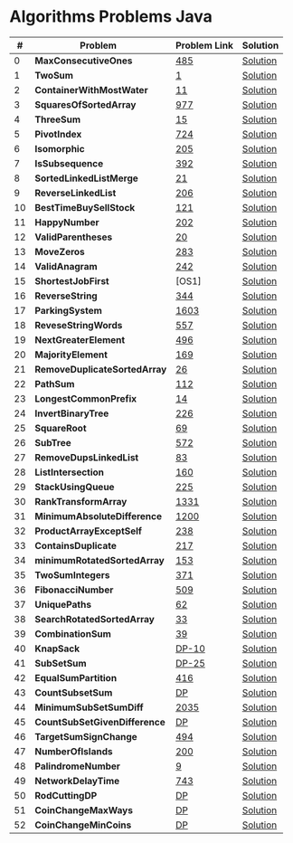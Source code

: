 # Algorithms Problems Java

| # | Problem  | Problem Link | Solution |
|---|-------------------------------------------------|-------|-----------------------------------------------------------------------------------------------------|
| 0 | <b>MaxConsecutiveOnes</b>  <br>             | [485](https://leetcode.com/problems/max-consecutive-ones/)| [Solution](https://github.com/kj-grogu/Data_Structures_Algorithms_Java/blob/main/src/MaxConsecutiveOnes.java)|
| 1 | <b>TwoSum</b>  <br>             | [1](https://leetcode.com/problems/two-sum/)| [Solution](https://github.com/kj-grogu/Data_Structures_Algorithms_Java/blob/main/src/TwoSum.java)|
| 2 | <b>ContainerWithMostWater</b>  <br>             | [11](https://leetcode.com/problems/container-with-most-water/)| [Solution](https://github.com/kj-grogu/Data_Structures_Algorithms_Java/blob/main/src/ContainerWithMostWater.java)|
| 3 | <b>SquaresOfSortedArray</b>  <br>             | [977](https://leetcode.com/problems/squares-of-a-sorted-array/)| [Solution](https://github.com/kj-grogu/Data_Structures_Algorithms_Java/blob/main/src/SquaresOfSortedArray.java)|
| 4 | <b>ThreeSum</b>  <br>             | [15](https://leetcode.com/problems/3sum/)| [Solution](https://github.com/kj-grogu/Data_Structures_Algorithms_Java/blob/main/src/ThreeSum.java)|
| 5 | <b>PivotIndex</b>  <br>             | [724](https://leetcode.com/problems/find-pivot-index/)| [Solution](https://github.com/kj-grogu/Data_Structures_Algorithms_Java/blob/main/src/PivotIndex.java)|
| 6 | <b>Isomorphic</b>  <br>             | [205](https://leetcode.com/problems/isomorphic-strings/)| [Solution](https://github.com/kj-grogu/Data_Structures_Algorithms_Java/blob/main/src/Isomorphic.java)|
| 7 | <b>IsSubsequence</b>  <br>             | [392](https://leetcode.com/problems/is-subsequence/)| [Solution](https://github.com/kj-grogu/Data_Structures_Algorithms_Java/blob/main/src/IsSubsequence.java)|
| 8 | <b>SortedLinkedListMerge</b>  <br>             | [21](https://leetcode.com/problems/merge-two-sorted-lists/)| [Solution](https://github.com/kj-grogu/Data_Structures_Algorithms_Java/blob/main/src/SortedLinkedListMerge.java)|
| 9 | <b>ReverseLinkedList</b>  <br>             | [206](https://leetcode.com/problems/reverse-linked-list/)| [Solution](https://github.com/kj-grogu/Data_Structures_Algorithms_Java/blob/main/src/ReverseLinkedList.java)|
| 10 | <b>BestTimeBuySellStock</b>  <br>             | [121](https://leetcode.com/problems/best-time-to-buy-and-sell-stock/)| [Solution](https://github.com/kj-grogu/Data_Structures_Algorithms_Java/blob/main/src/BestTimeBuySellStock.java)|
| 11 | <b>HappyNumber</b>  <br>             | [202](https://leetcode.com/problems/happy-number/)| [Solution](https://github.com/kj-grogu/Data_Structures_Algorithms_Java/blob/main/src/HappyNumber.java)|
| 12 | <b>ValidParentheses</b>  <br>             | [20](https://leetcode.com/problems/valid-parentheses/)| [Solution](https://github.com/kj-grogu/Data_Structures_Algorithms_Java/blob/main/src/ValidParentheses.java)|
| 13 | <b>MoveZeros</b>  <br>             | [283](https://leetcode.com/problems/move-zeroes/)| [Solution](https://github.com/kj-grogu/Data_Structures_Algorithms_Java/blob/main/src/MoveZeros.java)|
| 14 | <b>ValidAnagram</b>  <br>             | [242](https://leetcode.com/problems/valid-anagram/)| [Solution](https://github.com/kj-grogu/Data_Structures_Algorithms_Java/blob/main/src/ValidAnagram.java)|
| 15 | <b>ShortestJobFirst</b>  <br>             | [OS1] | [Solution](https://github.com/kj-grogu/Data_Structures_Algorithms_Java/blob/main/src/ShortestJobFirst.java)|
| 16 | <b>ReverseString</b>  <br>             | [344](https://leetcode.com/problems/reverse-string/)| [Solution](https://github.com/kj-grogu/Data_Structures_Algorithms_Java/blob/main/src/ReverseString.java)|
| 17 | <b>ParkingSystem</b>  <br>             | [1603](https://leetcode.com/problems/design-parking-system/)| [Solution](https://github.com/kj-grogu/Data_Structures_Algorithms_Java/blob/main/src/ParkingSystem.java)|
| 18 | <b>ReveseStringWords</b>  <br>             | [557](https://leetcode.com/problems/reverse-words-in-a-string-iii/)| [Solution](https://github.com/kj-grogu/Data_Structures_Algorithms_Java/blob/main/src/ReveseStringWords.java)|
| 19 | <b>NextGreaterElement</b>  <br>             | [496](https://leetcode.com/problems/next-greater-element-i/)| [Solution](https://github.com/kj-grogu/Data_Structures_Algorithms_Java/blob/main/src/NextGreaterElement.java)|
| 20 | <b>MajorityElement</b>  <br>             | [169](https://leetcode.com/problems/majority-element/)| [Solution](https://github.com/kj-grogu/Data_Structures_Algorithms_Java/blob/main/src/MajorityElement.java)|
| 21 | <b>RemoveDuplicateSortedArray</b>  <br>             | [26](https://leetcode.com/problems/remove-duplicates-from-sorted-array/)| [Solution](https://github.com/kj-grogu/Data_Structures_Algorithms_Java/blob/main/src/RemoveDuplicateSortedArray.java)|
| 22 | <b>PathSum</b>  <br>             | [112](https://leetcode.com/problems/path-sum/)| [Solution](https://github.com/kj-grogu/Data_Structures_Algorithms_Java/blob/main/src/PathSum.java)|
| 23 | <b>LongestCommonPrefix</b>  <br>             | [14](https://leetcode.com/problems/longest-common-prefix/)| [Solution](https://github.com/kj-grogu/Data_Structures_Algorithms_Java/blob/main/src/LongestCommonPrefix.java)|
| 24 | <b>InvertBinaryTree</b>  <br>             | [226](https://leetcode.com/problems/invert-binary-tree/)| [Solution](https://github.com/kj-grogu/Data_Structures_Algorithms_Java/blob/main/src/InvertBinaryTree.java)|
| 25 | <b>SquareRoot</b>  <br>             | [69](https://leetcode.com/problems/sqrtx/)| [Solution](https://github.com/kj-grogu/Data_Structures_Algorithms_Java/blob/main/src/SquareRoot.java)|
| 26 | <b>SubTree</b>  <br>             | [572](https://leetcode.com/problems/subtree-of-another-tree/)| [Solution](https://github.com/kj-grogu/Data_Structures_Algorithms_Java/blob/main/src/SubTree.java)|
| 27 | <b>RemoveDupsLinkedList</b>  <br>             | [83](https://leetcode.com/problems/remove-duplicates-from-sorted-list/)| [Solution](https://github.com/kj-grogu/Data_Structures_Algorithms_Java/blob/main/src/RemoveDupsLinkedList.java)|
| 28 | <b>ListIntersection</b>  <br>             | [160](https://leetcode.com/problems/intersection-of-two-linked-lists/)| [Solution](https://github.com/kj-grogu/Data_Structures_Algorithms_Java/blob/main/src/ListIntersection.java)|
| 29 | <b>StackUsingQueue</b>  <br>             | [225](https://leetcode.com/problems/implement-stack-using-queues/)| [Solution](https://github.com/kj-grogu/Data_Structures_Algorithms_Java/blob/main/src/StackUsingQueue.java)|
| 30 | <b>RankTransformArray</b>  <br>             | [1331](https://leetcode.com/problems/rank-transform-of-an-array/)| [Solution](https://github.com/kj-grogu/Data_Structures_Algorithms_Java/blob/main/src/RankTransformArray.java)|
| 31 | <b>MinimumAbsoluteDifference</b>  <br>             | [1200](https://leetcode.com/problems/minimum-absolute-difference/)| [Solution](https://github.com/kj-grogu/Data_Structures_Algorithms_Java/blob/main/src/MinimumAbsoluteDifference.java)|
| 32 | <b>ProductArrayExceptSelf</b>  <br>             | [238](https://leetcode.com/problems/product-of-array-except-self/)| [Solution](https://github.com/kj-grogu/Data_Structures_Algorithms_Java/blob/main/src/ProductArrayExceptSelf.java)|
| 33 | <b>ContainsDuplicate</b>  <br>             | [217](https://leetcode.com/problems/contains-duplicate/)| [Solution](https://github.com/kj-grogu/Data_Structures_Algorithms_Java/blob/main/src/ContainsDuplicate.java)|
| 34 | <b>minimumRotatedSortedArray</b>  <br>             | [153](https://leetcode.com/problems/find-minimum-in-rotated-sorted-array/)| [Solution](https://github.com/kj-grogu/Data_Structures_Algorithms_Java/blob/main/src/minimumRotatedSortedArray.java)|
| 35 | <b>TwoSumIntegers</b>  <br>             | [371](https://leetcode.com/problems/sum-of-two-integers/)| [Solution](https://github.com/kj-grogu/Data_Structures_Algorithms_Java/blob/main/src/TwoSumIntegers.java)|
| 36 | <b>FibonacciNumber</b>  <br>             | [509](https://leetcode.com/problems/fibonacci-number/)| [Solution](https://github.com/kj-grogu/Data_Structures_Algorithms_Java/blob/main/src/FibonacciNumber.java)|
| 37 | <b>UniquePaths</b>  <br>             | [62](https://leetcode.com/problems/unique-paths/)| [Solution](https://github.com/kj-grogu/Data_Structures_Algorithms_Java/blob/main/src/UniquePaths.java)|
| 38 | <b>SearchRotatedSortedArray</b>  <br>             | [33](https://leetcode.com/problems/search-in-rotated-sorted-array/)| [Solution](https://github.com/kj-grogu/Data_Structures_Algorithms_Java/blob/main/src/SearchRotatedSortedArray.java)|
| 39 | <b>CombinationSum</b>  <br>             | [39](https://leetcode.com/problems/combination-sum/)| [Solution](https://github.com/kj-grogu/Data_Structures_Algorithms_Java/blob/main/src/CombinationSum.java)|
| 40 | <b>KnapSack</b>  <br>             | [DP-10](https://www.geeksforgeeks.org/0-1-knapsack-problem-dp-10/)| [Solution](https://github.com/kj-grogu/Data_Structures_Algorithms_Java/blob/main/src/KnapSack.java)|
| 41 | <b>SubSetSum</b>  <br>             | [DP-25](https://www.geeksforgeeks.org/subset-sum-problem-dp-25/)| [Solution](https://github.com/kj-grogu/Data_Structures_Algorithms_Java/blob/main/src/SubSetSum.java)|
| 42 | <b>EqualSumPartition</b>  <br>             | [416](https://leetcode.com/problems/partition-equal-subset-sum/)| [Solution](https://github.com/kj-grogu/Data_Structures_Algorithms_Java/blob/main/src/EqualSumPartition.java)|
| 43 | <b>CountSubsetSum</b>  <br>             | [DP](https://www.geeksforgeeks.org/count-of-subsets-with-sum-equal-to-x/)| [Solution](https://github.com/kj-grogu/Data_Structures_Algorithms_Java/blob/main/src/CountSubsetSum.java)|
| 44 | <b>MinimumSubSetSumDiff</b>  <br>             | [2035](https://leetcode.com/problems/partition-array-into-two-arrays-to-minimize-sum-difference/)| [Solution](https://github.com/kj-grogu/Data_Structures_Algorithms_Java/blob/main/src/MinimumSubSetSumDiff.java)|
| 45 | <b>CountSubSetGivenDifference</b>  <br>             | [DP](https://www.geeksforgeeks.org/count-of-subsets-with-given-difference/)| [Solution](https://github.com/kj-grogu/Data_Structures_Algorithms_Java/blob/main/src/CountSubSetGivenDifference.java)|
| 46 | <b>TargetSumSignChange</b>  <br>             | [494](https://leetcode.com/problems/target-sum/)| [Solution](https://github.com/kj-grogu/Data_Structures_Algorithms_Java/blob/main/src/TargetSumSignChange.java)|
| 47 | <b>NumberOfIslands</b>  <br>             | [200](https://leetcode.com/problems/number-of-islands/)| [Solution](https://github.com/kj-grogu/Data_Structures_Algorithms_Java/blob/main/src/NumberOfIslands.java)|
| 48 | <b>PalindromeNumber</b>  <br>             | [9](https://leetcode.com/problems/palindrome-number/)| [Solution](https://github.com/kj-grogu/Data_Structures_Algorithms_Java/blob/main/src/PalindromeNumber.java)|
| 49 | <b>NetworkDelayTime</b>  <br>             | [743](https://leetcode.com/problems/network-delay-time/ )| [Solution](https://github.com/kj-grogu/Data_Structures_Algorithms_Java/blob/main/src/NetworkDelayTime.java)|
| 50 | <b>RodCuttingDP</b>  <br>             | [DP](https://www.youtube.com/watch?v=SZqAQLjDsag&list=PL_z_8CaSLPWekqhdCPmFohncHwz8TY2Go&index=17 )| [Solution](https://github.com/kj-grogu/Data_Structures_Algorithms_Java/blob/main/src/RodCuttingDP.java)|
| 51 | <b>CoinChangeMaxWays</b>  <br>             | [DP](https://www.youtube.com/watch?v=I4UR2T6Ro3w&list=PL_z_8CaSLPWekqhdCPmFohncHwz8TY2Go&index=15 )| [Solution](https://github.com/kj-grogu/Data_Structures_Algorithms_Java/blob/main/src/CoinChangeMaxWays.java)|
| 52 | <b>CoinChangeMinCoins</b>  <br>             | [DP](https://www.youtube.com/watch?v=I-l6PBeERuc&list=PL_z_8CaSLPWekqhdCPmFohncHwz8TY2Go&index=16 )| [Solution](https://github.com/kj-grogu/Data_Structures_Algorithms_Java/blob/main/src/CoinChangeMinCoins.java)|